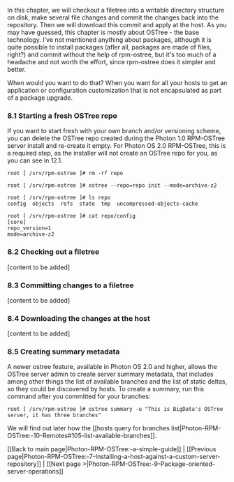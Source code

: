In this chapter, we will checkout a filetree into a writable directory structure on disk, make several file changes and commit the changes back into the repository. Then we will download this commit and apply at the host. As you may have guessed, this chapter is mostly about OSTree - the base technology. I've not mentioned anything about packages, although it is quite possible to install packages (afler all, packages are made of files, right?) and commit without the help of rpm-ostree, but it's too much of a headache and not worth the effort, since rpm-ostree does it simpler and better.  

When would you want to do that? When you want for all your hosts to get an application or configuration customization that is not encapsulated as part of a package upgrade.

### 8.1 Starting a fresh OSTree repo  
If you want to start fresh with your own branch and/or versioning scheme, you can delete the OSTree repo created during the Photon 1.0 RPM-OSTree server install and re-create it empty. For Photon OS 2.0 RPM-OSTree, this is a required step, as the installer will not create an OSTree repo for you, as you can see in 12.1.  
```
root [ /srv/rpm-ostree ]# rm -rf repo

root [ /srv/rpm-ostree ]# ostree --repo=repo init --mode=archive-z2

root [ /srv/rpm-ostree ]# ls repo                                  
config  objects  refs  state  tmp  uncompressed-objects-cache

root [ /srv/rpm-ostree ]# cat repo/config
[core]
repo_version=1
mode=archive-z2
```

### 8.2 Checking out a filetree
[content to be added]

### 8.3 Committing changes to a filetree
[content to be added]

### 8.4 Downloading the changes at the host
[content to be added]

### 8.5 Creating summary metadata
A newer ostree feature, available in Photon OS 2.0 and higher, allows the OSTree server admin to create server summary metadata, that includes among other things the list of available branches and the list of static deltas, so they could be discovered by hosts. To create a summary, run this command after you committed for your branches:
```
root [ /srv/rpm-ostree ]# ostree summary -u "This is BigData's OSTree server, it has three branches"
```  
We will find out later how the [[hosts query for branches list|Photon-RPM-OSTree:-10-Remotes#105-list-available-branches]]. 

[[Back to main page|Photon-RPM-OSTree:-a-simple-guide]] | [[Previous page|Photon-RPM-OSTree:-7-Installing-a-host-against-a-custom-server-repository]] | [[Next page >|Photon-RPM-OSTree:-9-Package-oriented-server-operations]] 